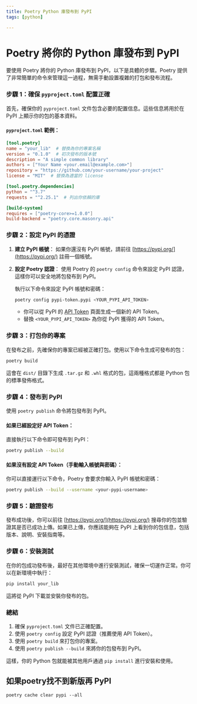 ```yaml
---
title: Poetry Python 庫發布到 PyPI
tags: [python]

---
```


# Poetry 將你的 Python 庫發布到 PyPI

要使用 Poetry 將你的 Python 庫發布到 PyPI，以下是具體的步驟。Poetry 提供了非常簡單的命令來管理這一過程，無需手動設置複雜的打包和發布流程。

### 步驟 1：確保 `pyproject.toml` 配置正確

首先，確保你的 `pyproject.toml` 文件包含必要的配置信息。這些信息將用於在 PyPI 上顯示你的包的基本資料。

#### `pyproject.toml` 範例：
```toml
[tool.poetry]
name = "your_lib"  # 替換為你的專案名稱
version = "0.1.0"  # 初次發布的版本號
description = "A simple common library"
authors = ["Your Name <your.email@example.com>"]
repository = "https://github.com/your-username/your-project"
license = "MIT"  # 替換為適當的 license

[tool.poetry.dependencies]
python = "^3.7"
requests = "^2.25.1"  # 列出你依賴的庫

[build-system]
requires = ["poetry-core>=1.0.0"]
build-backend = "poetry.core.masonry.api"
```

### 步驟 2：設定 PyPI 的憑證

1. **建立 PyPI 帳號**：
   如果你還沒有 PyPI 帳號，請前往 [https://pypi.org/](https://pypi.org/) 註冊一個帳號。

2. **設定 Poetry 認證**：
   使用 Poetry 的 `poetry config` 命令來設定 PyPI 認證，這樣你可以安全地將包發布到 PyPI。

   執行以下命令來設定 PyPI 帳號和密碼：

   ```bash
   poetry config pypi-token.pypi <YOUR_PYPI_API_TOKEN>
   ```

   - 你可以從 PyPI 的 [API Token](https://pypi.org/manage/account/token/) 頁面生成一個新的 API Token。
   - 替換 `<YOUR_PYPI_API_TOKEN>` 為你從 PyPI 獲得的 API Token。

### 步驟 3：打包你的專案

在發布之前，先確保你的專案已經被正確打包。使用以下命令生成可發布的包：

```bash
poetry build
```

這會在 `dist/` 目錄下生成 `.tar.gz` 和 `.whl` 格式的包，這兩種格式都是 Python 包的標準發佈格式。

### 步驟 4：發布到 PyPI

使用 `poetry publish` 命令將包發布到 PyPI。

#### 如果已經設定好 API Token：
直接執行以下命令即可發布到 PyPI：

```bash
poetry publish --build
```

#### 如果沒有設定 API Token（手動輸入帳號與密碼）：
你可以直接運行以下命令，Poetry 會要求你輸入 PyPI 帳號和密碼：

```bash
poetry publish --build --username <your-pypi-username>
```

### 步驟 5：驗證發布

發布成功後，你可以前往 [https://pypi.org/](https://pypi.org/) 搜尋你的包並驗證其是否已成功上傳。如果已上傳，你應該能夠在 PyPI 上看到你的包信息，包括版本、說明、安裝指南等。

### 步驟 6：安裝測試

在你的包成功發布後，最好在其他環境中進行安裝測試，確保一切運作正常。你可以在新環境中執行：

```bash
pip install your_lib
```

這將從 PyPI 下載並安裝你發布的包。

### 總結
1. 確保 `pyproject.toml` 文件已正確配置。
2. 使用 `poetry config` 設定 PyPI 認證（推薦使用 API Token）。
3. 使用 `poetry build` 來打包你的專案。
4. 使用 `poetry publish --build` 來將你的包發布到 PyPI。

這樣，你的 Python 包就能被其他用戶通過 `pip install` 進行安裝和使用。


## 如果poetry找不到新版再 PyPI

```shell
poetry cache clear pypi --all
```
